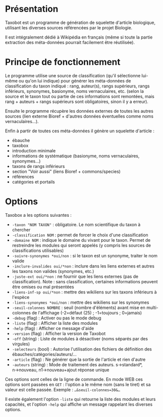 # Présentation

Taxobot est un programme de génération de squelette d'article biologique,
utilisant les diverses sources référencées par le projet Biologie.

Il est intégralement dédié à Wikipédia en français (même si toute la partie
extraction des méta-données pourrait facilement être réutilisée).

# Principe de fonctionnement

Le programme utilise une source de classification (qu'il sélectionne
lui-même ou qu'on lui indique) pour générer les méta-données de classification
du taxon indiqué : rang, auteur(s), rangs supérieurs, rangs inférieurs,
synonymes, basionyme, noms vernaculaires, etc. (selon la source et le taxon
tout ou partie de ces informations sont remontées, mais rang + auteurs +
rangs supérieurs sont obligatoires, sinon il y a erreur).

Ensuite le programme récupère les données externes de toutes les autres sources
(lien externe Bioref + d'autres données éventuelles comme noms vernaculaires…).

Enfin à partir de toutes ces méta-données il génère un squelette d'article :

* ébauche
* taxobox
* introduction minimale
* informations de systématique (basionyme, noms vernaculaires, synonymes…)
* taxons de rangs inférieurs
* section "Voir aussi" (liens Bioref + commons/species)
* références
* catégories et portails

# Options

Taxobox a les options suivantes :
* `-taxon "NOM TAXON"` : obligatoire. Le nom scientifique du taxon à chercher
* `-classification NOM` : permet de forcer le choix d'une classification
* `-domaine NOM` : indique le domaine du vivant pour le taxon. Permet de restreindre
les modules qui seront appelés (y compris les sources de classifications utilisables)
* `-suivre-synonymes *oui/non` : si le taxon est un synonyme, traiter le nom valide
* `-inclure-invalides oui/*non` : inclure dans les liens externes et autres les taxons
non valides (synonymes, etc.)
* `-juste-ext oui/*non` : ne fournir que les liens externes (pas de classification).
Note : sans classification, certaines informations peuvent être omises ou mal présentées
* `-liens-inf-sp oui/*non` : mettre des wikiliens sur les taxons inférieurs à l'espèce
* `-liens-synonymes *oui/non` : mettre des wikiliens sur les synonymes
* `-seuil-colonnes NOMBRE` : seuil (nombre d'éléments) avant mise en multi-colonnes de l'affichage (-2=défaut (25) ; -1=toujours ; 0=jamais)
* `-debug` (flag) : Activer ou pas le mode debug
* `-liste` (flag) : Afficher la liste des modules
* `-help` (flag) : Afficher ce message d'aide
* `-version` (flag) : Afficher la version de Taxobot
* `-off` (string) : Liste de modules à désactiver (noms séparés par des virgules)
* `-selecteurs` (bool) : Autorise l'utilisation des fichiers de définition des ébauches/catégories/auteurs/…
* `-article` (flag) : Ne générer que la sortie de l'article et rien d'autre
* `-auteurs` (string) : Mode de traitement des auteurs. s→standard*, n→nouveau, n1→nouveau+ajout réponse unique

Ces options sont celles de la ligne de commande. En mode WEB ces options sont passées en
`GET` : l'option a le même nom (sans le tiret) et sa valeur est celle passée. Exemple :
`…&seuil-colonnes=30&…`

Il existe également l'option `-liste` qui retourne la liste des modules et leurs capacités,
et l'option `-help` qui affiche un message rappelant les diverses options.

